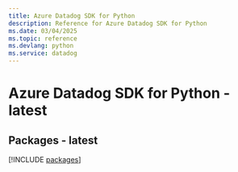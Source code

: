 ```yaml
---
title: Azure Datadog SDK for Python
description: Reference for Azure Datadog SDK for Python
ms.date: 03/04/2025
ms.topic: reference
ms.devlang: python
ms.service: datadog
---
```

# Azure Datadog SDK for Python - latest
## Packages - latest
[!INCLUDE [packages](datadog-index.md)]